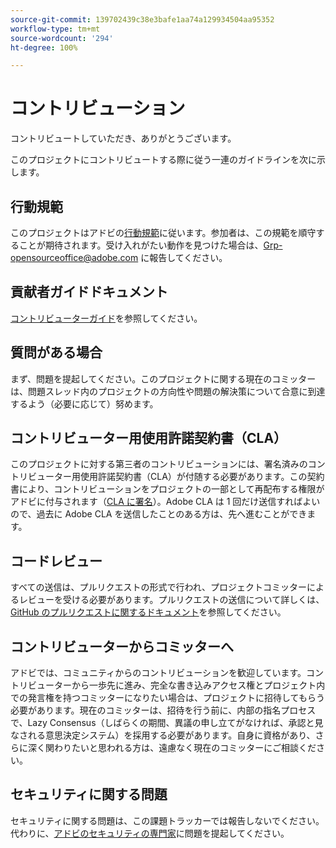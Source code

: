 ```yaml
---
source-git-commit: 139702439c38e3bafe1aa74a129934504aa95352
workflow-type: tm+mt
source-wordcount: '294'
ht-degree: 100%

---
```

# コントリビューション

コントリビュートしていただき、ありがとうございます。

このプロジェクトにコントリビュートする際に従う一連のガイドラインを次に示します。

## 行動規範

このプロジェクトはアドビの[行動規範](code-of-conduct.md)に従います。参加者は、この規範を順守することが期待されます。受け入れがたい動作を見つけた場合は、[Grp-opensourceoffice@adobe.com](mailto:Grp-opensourceoffice@adobe.com) に報告してください。

## 貢献者ガイドドキュメント

[コントリビューターガイド](https://experienceleague.adobe.com/docs/contributor/contributor-guide/introduction.html?lang=ja)を参照してください。

## 質問がある場合

まず、問題を提起してください。このプロジェクトに関する現在のコミッターは、問題スレッド内のプロジェクトの方向性や問題の解決策について合意に到達するよう（必要に応じて）努めます。

## コントリビューター用使用許諾契約書（CLA）

このプロジェクトに対する第三者のコントリビューションには、署名済みのコントリビューター用使用許諾契約書（CLA）が付随する必要があります。この契約書により、コントリビューションをプロジェクトの一部として再配布する権限がアドビに付与されます（[CLA に署名](http://opensource.adobe.com/cla.html)）。Adobe CLA は 1 回だけ送信すればよいので、過去に Adobe CLA を送信したことのある方は、先へ進むことができます。

## コードレビュー

すべての送信は、プルリクエストの形式で行われ、プロジェクトコミッターによるレビューを受ける必要があります。プルリクエストの送信について詳しくは、[GitHub のプルリクエストに関するドキュメント](https://docs.github.com/ja/pull-requests/collaborating-with-pull-requests/proposing-changes-to-your-work-with-pull-requests/about-pull-requests)を参照してください。

<!--
Lastly, please follow the [pull request template](PULL_REQUEST_TEMPLATE.md) when
submitting a pull request!
-->

## コントリビューターからコミッターへ

アドビでは、コミュニティからのコントリビューションを歓迎しています。コントリビューターから一歩先に進み、完全な書き込みアクセス権とプロジェクト内での発言権を持つコミッターになりたい場合は、プロジェクトに招待してもらう必要があります。現在のコミッターは、招待を行う前に、内部の指名プロセスで、Lazy Consensus（しばらくの期間、異議の申し立てがなければ、承認と見なされる意思決定システム）を採用する必要があります。自身に資格があり、さらに深く関わりたいと思われる方は、遠慮なく現在のコミッターにご相談ください。

## セキュリティに関する問題

セキュリティに関する問題は、この課題トラッカーでは報告しないでください。代わりに、[アドビのセキュリティの専門家](https://helpx.adobe.com/jp/security/alertus.html)に問題を提起してください。


